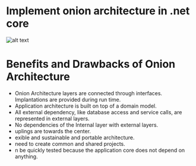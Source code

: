 # Implement onion architecture in .net core 
![alt text](https://www.codeguru.com/imagesvr_ce/2236/Onion1.png)
# Benefits and Drawbacks of Onion Architecture
- Onion Architecture layers are connected through interfaces. Implantations are provided during run time.
- Application architecture is built on top of a domain model.
- All external dependency, like database access and service calls, are represented in external layers.
- No dependencies of the Internal layer with external layers.
- uplings are towards the center.
- exible and sustainable and portable architecture.
-  need to create common and shared projects.
- n be quickly tested because the application core does not depend on anything.

